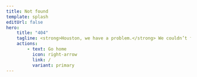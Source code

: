 ```yaml
---
title: Not found
template: splash
editUrl: false
hero:
    title: "404"
    tagline: <strong>Houston, we have a problem.</strong> We couldn’t find that page.<br>Check the URL or try using the search bar.
    actions:
        - text: Go home
          icon: right-arrow
          link: /
          variant: primary
---
```

